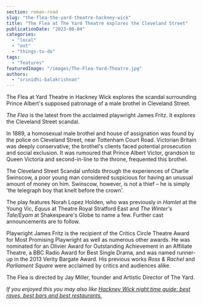 ```yaml
---
section: roman-road
slug: "the-flea-the-yard-theatre-hackney-wick"
title: "The Flea at The Yard Theatre explores the Cleveland Street"
publicationDate: "2023-08-04"
categories: 
  - "local"
  - "out"
  - "things-to-do"
tags: 
  - "features"
featuredImage: "/images/The-Flea-Yard-Theatre.jpg"
authors: 
  - "srinidhi-balakrishnan"
---
```


The Flea at Yard Theatre in Hackney Wick explores the scandal surrounding Prince Albert's supposed patronage of a male brothel in Cleveland Street.

_The Flea_ is the latest from the acclaimed playwright James Fritz. It explores the Cleveland Street scandal.

In 1889, a homosexual male brothel and house of assignation was found by the police on Cleveland Street, near Tottenham Court Road. Victorian Britain was deeply conservative; the brothel's clients faced potential prosecution and social exclusion. It was rumoured that Prince Albert Victor, grandson to Queen Victoria and second-in-line to the throne, frequented this brothel. 

The Cleveland Street Scandal unfolds through the experiences of Charlie Swinscow, a poor young man considered suspicious for having an unusual amount of money on him. Swinscow, however, is not a thief – he is simply 'the telegraph boy that knelt before the crown'. 

The play features Norah Lopez Holden, who was previously in _Hamlet_ at the Young Vic, _Equus_ at Theatre Royal Stratford East and _The Winter's Tale/Eyam_ at Shakespeare's Globe to name a few. Further cast announcements are to follow. 

Playwright James Fritz is the recipient of the Critics Circle Theatre Award for Most Promising Playwright as well as numerous other awards. He was nominated for an Olivier Award for Outstanding Achievement in an Affiliate Theatre, a BBC Radio Award for Best Single Drama, and was named runner-up in the 2013 Verity Bargate Award. His previous works _Ross & Rachel_ and _Parliament Square_ were acclaimed by critics and audiences alike.

The Flea is directed by Jay Miller, founder and Artistic Director of The Yard.

_If you enjoyed this you may also like [Hackney Wick night time guide: best raves, best bars and best restaurants.](https://romanroadlondon.com/hackney-wick-bars-restaurants-raves/)_


